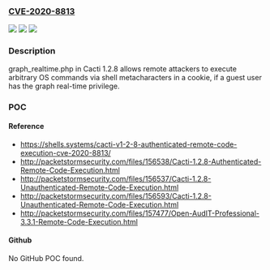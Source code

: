 ### [CVE-2020-8813](https://cve.mitre.org/cgi-bin/cvename.cgi?name=CVE-2020-8813)
![](https://img.shields.io/static/v1?label=Product&message=n%2Fa&color=blue)
![](https://img.shields.io/static/v1?label=Version&message=n%2Fa&color=blue)
![](https://img.shields.io/static/v1?label=Vulnerability&message=n%2Fa&color=brighgreen)

### Description

graph_realtime.php in Cacti 1.2.8 allows remote attackers to execute arbitrary OS commands via shell metacharacters in a cookie, if a guest user has the graph real-time privilege.

### POC

#### Reference
- https://shells.systems/cacti-v1-2-8-authenticated-remote-code-execution-cve-2020-8813/
- http://packetstormsecurity.com/files/156538/Cacti-1.2.8-Authenticated-Remote-Code-Execution.html
- http://packetstormsecurity.com/files/156537/Cacti-1.2.8-Unauthenticated-Remote-Code-Execution.html
- http://packetstormsecurity.com/files/156593/Cacti-1.2.8-Unauthenticated-Remote-Code-Execution.html
- http://packetstormsecurity.com/files/157477/Open-AudIT-Professional-3.3.1-Remote-Code-Execution.html

#### Github
No GitHub POC found.

